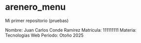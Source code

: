 # arenero_menu
Mi primer repositorio (pruebas)

Nombre: 	Juan Carlos Conde Ramírez
Matrícula:	111111111
Materia:	Tecnologías Web
Periodo:	Otoño 2025


